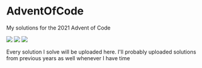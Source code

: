 # AdventOfCode
My solutions for the 2021 Advent of Code

![](https://img.shields.io/badge/day%20📅-16-blue)
![](https://img.shields.io/badge/stars%20⭐-11-yellow)
![](https://img.shields.io/badge/days%20completed-4-red)

Every solution I solve will be uploaded here. I'll probably uploaded solutions from previous years as well whenever I have time
